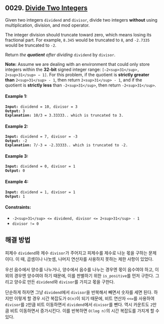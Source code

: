 ## 0029. [Divide Two Integers](https://leetcode.com/problems/divide-two-integers/)

Given two integers `dividend` and `divisor`, divide two integers **without** using multiplication, division, and mod operator.

The integer division should truncate toward zero, which means losing its fractional part. For example, `8.345` would be truncated to `8`, and `-2.7335` would be truncated to `-2`.

Return _the **quotient** after dividing_ `dividend` by `divisor`.

**Note:** Assume we are dealing with an environment that could only store integers within the **32-bit** signed integer range: `[−2<sup>31</sup>, 2<sup>31</sup> − 1]`. For this problem, if the quotient is **strictly greater than** `2<sup>31</sup> - 1`, then return `2<sup>31</sup> - 1`, and if the quotient is **strictly less** than `-2<sup>31</sup>`, then return `-2<sup>31</sup>`.

#### **Example 1:**

<pre><code><strong>Input:</strong> dividend = 10, divisor = 3
<strong>Output:</strong> 3
<strong>Explanation:</strong> 10/3 = 3.33333.. which is truncated to 3.</code></pre>

#### **Example 2:**

<pre><code><strong>Input:</strong> dividend = 7, divisor = -3
<strong>Output:</strong> -2
<strong>Explanation:</strong> 7/-3 = -2.33333.. which is truncated to -2.</code></pre>

#### **Example 3:**

<pre><code><strong>Input:</strong> dividend = 0, divisor = 1
<strong>Output:</strong> 0</code></pre>

#### **Example 4:**

<pre><code><strong>Input:</strong> dividend = 1, divisor = 1
<strong>Output:</strong> 1</code></pre>

#### **Constraints:**

- `-2<sup>31</sup> <= dividend, divisor <= 2<sup>31</sup> - 1`
- `divisor != 0`

## 해결 방법

피제수 `dividend`와 제수 `divisor`가 주어지고 피제수를 제수로 나눈 몫을 구하는 문제이다. 이 때, 곱셈이나 나눗셈, 나머지 연산자를 사용하지 못하는 제한 사항이 있었다.

우선 음수에서 양수를 나누거나, 양수에서 음수를 나누는 경우엔 몫이 음수여야 하고, 이 외의 경우엔 양수여야 하기 때문에, 이를 판별하기 위한 `is_positive`를 먼저 구한다. 그리고 양수로 만든 `dividend`와 `divisor`를 가지고 몫을 구한다.

단순하게 하자면 그냥 `dividend`에서 `divisor`을 반복해서 빼면서 숫자를 세면 된다. 하지만 이렇게 할 경우 시간 복잡도가 `O(n)`이 되기 때문에, 비트 연산자 `<<=`를 사용하여 `divisor`를 `2`만큼 비트 이동하면서 `dividend`에서 `divisor`를 뺀다. 역시 카운트도 `2`만큼 비트 이동하면서 증가시킨다. 이를 반복하면 `O(log n)`의 시간 복잡도를 가지게 할 수 있다.
